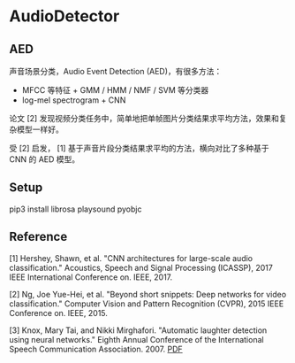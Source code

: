 #   AudioDetector

## AED

声音场景分类，Audio Event Detection (AED)，有很多方法：

* MFCC 等特征 + GMM / HMM / NMF / SVM 等分类器
* log-mel spectrogram + CNN

论文 [2] 发现视频分类任务中，简单地把单帧图片分类结果求平均方法，效果和复杂模型一样好。

受 [2] 启发， [1] 基于声音片段分类结果求平均的方法，横向对比了多种基于 CNN 的 AED 模型。

## Setup

pip3 install librosa playsound pyobjc

## Reference

[1] Hershey, Shawn, et al. "CNN architectures for large-scale audio classification." Acoustics, Speech and Signal Processing (ICASSP), 2017 IEEE International Conference on. IEEE, 2017.

[2] Ng, Joe Yue-Hei, et al. "Beyond short snippets: Deep networks for video classification." Computer Vision and Pattern Recognition (CVPR), 2015 IEEE Conference on. IEEE, 2015.

[3] Knox, Mary Tai, and Nikki Mirghafori. "Automatic laughter detection using neural networks." Eighth Annual Conference of the International Speech Communication Association. 2007. [PDF](http://www.icsi.berkeley.edu/pubs/speech/laughter_v10.pdf)